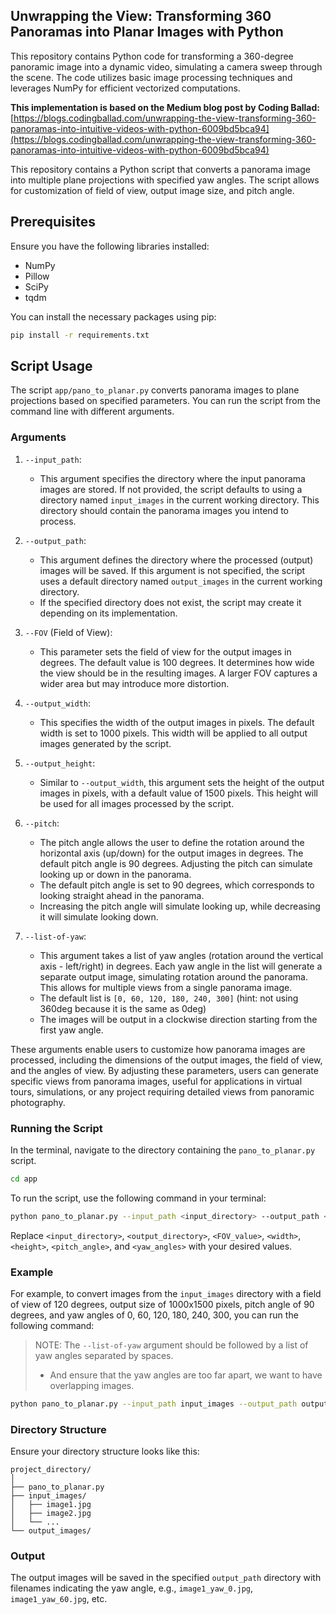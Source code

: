 ## Unwrapping the View: Transforming 360 Panoramas into Planar Images with Python

This repository contains Python code for transforming a 360-degree panoramic image into a dynamic video, simulating a camera sweep through the scene. The code utilizes basic image processing techniques and leverages NumPy for efficient vectorized computations. 

**This implementation is based on the Medium blog post by Coding Ballad:** [https://blogs.codingballad.com/unwrapping-the-view-transforming-360-panoramas-into-intuitive-videos-with-python-6009bd5bca94](https://blogs.codingballad.com/unwrapping-the-view-transforming-360-panoramas-into-intuitive-videos-with-python-6009bd5bca94)



This repository contains a Python script that converts a panorama image into multiple plane projections with specified yaw angles. The script allows for customization of field of view, output image size, and pitch angle.

## Prerequisites

Ensure you have the following libraries installed:

- NumPy
- Pillow
- SciPy
- tqdm

You can install the necessary packages using pip:

```bash
pip install -r requirements.txt
```

## Script Usage

The script `app/pano_to_planar.py` converts panorama images to plane projections based on specified parameters. You can run the script from the command line with different arguments.

### Arguments


1. `--input_path`: 
    - This argument specifies the directory where the input panorama images are stored. If not provided, the script defaults to using a directory named `input_images` in the current working directory. This directory should contain the panorama images you intend to process.

2. `--output_path`: 
    - This argument defines the directory where the processed (output) images will be saved. If this argument is not specified, the script uses a default directory named `output_images` in the current working directory.
    - If the specified directory does not exist, the script may create it depending on its implementation.

3. `--FOV` (Field of View): 
    - This parameter sets the field of view for the output images in degrees. The default value is 100 degrees. It determines how wide the view should be in the resulting images. A larger FOV captures a wider area but may introduce more distortion.

4. `--output_width`: 
    - This specifies the width of the output images in pixels. The default width is set to 1000 pixels. This width will be applied to all output images generated by the script.

5. `--output_height`: 
    - Similar to `--output_width`, this argument sets the height of the output images in pixels, with a default value of 1500 pixels. This height will be used for all images processed by the script.


6. `--pitch`: 
    - The pitch angle allows the user to define the rotation around the horizontal axis (up/down) for the output images in degrees. The default pitch angle is 90 degrees. Adjusting the pitch can simulate looking up or down in the panorama.
    - The default pitch angle is set to 90 degrees, which corresponds to looking straight ahead in the panorama.
    - Increasing the pitch angle will simulate looking up, while decreasing it will simulate looking down.

7. `--list-of-yaw`: 
    - This argument takes a list of yaw angles (rotation around the vertical axis - left/right) in degrees. Each yaw angle in the list will generate a separate output image, simulating rotation around the panorama. This allows for multiple views from a single panorama image.
    - The default list is `[0, 60, 120, 180, 240, 300]` (hint: not using 360deg because it is the same as 0deg)
    - The images will be output in a clockwise direction starting from the first yaw angle.

These arguments enable users to customize how panorama images are processed, including the dimensions of the output images, the field of view, and the angles of view. By adjusting these parameters, users can generate specific views from panorama images, useful for applications in virtual tours, simulations, or any project requiring detailed views from panoramic photography.


### Running the Script

In the terminal, navigate to the directory containing the `pano_to_planar.py` script.

```bash
cd app
```

To run the script, use the following command in your terminal:

```bash
python pano_to_planar.py --input_path <input_directory> --output_path <output_directory> --FOV <FOV_value> --output_width <width> --output_height <height> --pitch <pitch_angle> --list-of-yaw <yaw_angles>
```

Replace `<input_directory>`, `<output_directory>`, `<FOV_value>`, `<width>`, `<height>`, `<pitch_angle>`, and `<yaw_angles>` with your desired values.

### Example

For example, to convert images from the `input_images` directory with a field of view of 120 degrees, output size of 1000x1500 pixels, pitch angle of 90 degrees, and yaw angles of 0, 60, 120, 180, 240, 300, you can run the following command:

> NOTE: The `--list-of-yaw` argument should be followed by a list of yaw angles separated by spaces.
>   - And ensure that the yaw angles are too far apart, we want to have overlapping images.

```bash
python pano_to_planar.py --input_path input_images --output_path output_images --FOV 120 --output_width 1000 --output_height 1500 --pitch 90 --list-of-yaw 0 45 90 135 180 225 270 315
```

### Directory Structure

Ensure your directory structure looks like this:

```
project_directory/
│
├── pano_to_planar.py
├── input_images/
│   ├── image1.jpg
│   ├── image2.jpg
│   └── ...
└── output_images/
```

### Output

The output images will be saved in the specified `output_path` directory with filenames indicating the yaw angle, e.g., `image1_yaw_0.jpg`, `image1_yaw_60.jpg`, etc.


